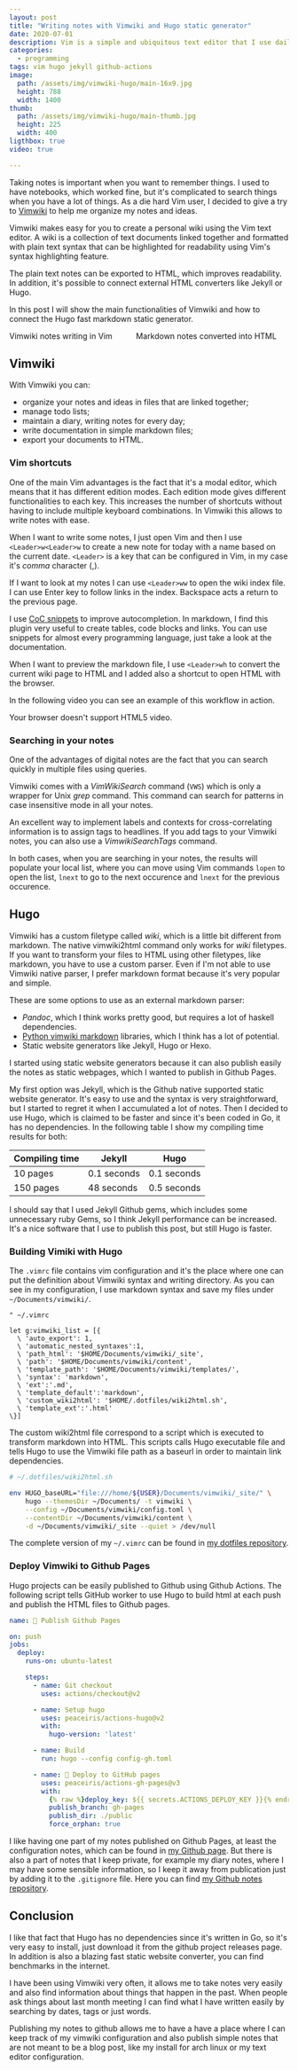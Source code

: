 ```yaml
---
layout: post
title: "Writing notes with Vimwiki and Hugo static generator"
date: 2020-07-01
description: Vim is a simple and ubiquitous text editor that I use daily. In this article I show how to use Vim to take and publish diary notes using Vimwiki and Hugo.
categories:
  - programming
tags: vim hugo jekyll github-actions
image:
  path: /assets/img/vimwiki-hugo/main-16x9.jpg
  height: 788
  width: 1400
thumb:
  path: /assets/img/vimwiki-hugo/main-thumb.jpg
  height: 225
  width: 400
ligthbox: true
video: true

---
```


Taking notes is important when you want to remember things. I used to have
notebooks, which worked fine, but it's complicated to search things when you
have a lot of things. As a die hard Vim user, I decided to give a try to
[Vimwiki](https://github.com/vimwiki/vimwiki) to help me organize my notes and ideas.

Vimwiki makes easy for you to create a personal wiki using the Vim text editor.
A wiki is a collection of text documents linked together and formatted with
plain text syntax that can be highlighted for readability using Vim's
syntax highlighting feature.

The plain text notes can be exported to HTML, which improves readability. In
addition, it's possible to connect external HTML converters like Jekyll or
Hugo.

In this post I will show the main functionalities of Vimwiki and how to
connect the Hugo fast markdown static generator.

<div class="columns is-mobile is-multiline is-horizontal-center">
<div class="column is-6-desktop is-12-mobile">
<amp-image-lightbox id="lightbox1"
  layout="nodisplay"></amp-image-lightbox>
<amp-img on="tap:lightbox1"
  role="button"
  tabindex="0"
  aria-describedby="vim1"
  alt="Markdown writing in vim"
  title="Markdown writing in vim"
  src="/assets/img/vimwiki-hugo/main.png"
  layout="responsive"
  width="737"
  height="697"></amp-img>
<div id="vim1">
  Vimwiki notes writing in Vim
</div>
</div>
<div class="column is-6-desktop is-12-mobile">
<amp-img on="tap:lightbox1"
  role="button"
  tabindex="0"
  aria-describedby="markdown1"
  alt="markdown html output"
  title="markdown html output"
  src="/assets/img/vimwiki-hugo/markdown.png"
  layout="responsive"
  width="650"
  height="633"></amp-img>
<div id="markdown1">
  Markdown notes converted into HTML
</div>
</div>
</div>

## Vimwiki ##

With Vimwiki you can:
* organize your notes and ideas in files that are linked together;
* manage todo lists;
* maintain a diary, writing notes for every day;
* write documentation in simple markdown files;
* export your documents to HTML.

### Vim shortcuts ###

One of the main Vim advantages is the fact that it's a modal editor,
which means that it has different edition modes. 
Each edition mode gives different functionalities to each key.
This increases the number of shortcuts without having to include multiple keyboard combinations. In Vimwiki this allows to write notes with ease.

When I want to write some notes, I just open Vim and then I use
`<Leader>w<Leader>w` to create a new note for today with a name based on the
current date. `<Leader>` is a key that can be configured in Vim, in my case it's *comma* character (,).

If I want to look at my notes I can use `<Leader>ww` to open the wiki index
file. I can use Enter key to follow links in the index. Backspace acts a return
to the previous page.

I use [CoC snippets](https://github.com/neoclide/coc-snippets) to improve autocompletion. In markdown, I find this plugin very useful to create tables, code blocks and links. You can use snippets for almost every programming language, just take a look at the documentation.

When I want to preview the markdown file, I use `<Leader>wh` to convert the current
wiki page to HTML and I added also a shortcut to open HTML with the browser.

In the following video you can see an example of this workflow in action.

<amp-video width="1024"
  height="610"
  src="/assets/img/vimwiki-hugo/video.mp4"
  poster="/assets/img/vimwiki-hugo/main.png"
  layout="responsive"
  controls
  loop
  autoplay>
  <div fallback>
    <p>Your browser doesn't support HTML5 video.</p>
  </div>
</amp-video>

### Searching in your notes ###

One of the advantages of digital notes are the fact that you can search quickly in multiple files using queries.

Vimwiki comes with a *VimWikiSearch* command (`VWS`) which is only a wrapper
for Unix *grep* command. This command can search for patterns in case insensitive mode in all your notes.

An excellent way to implement labels and contexts for cross-correlating
information is to assign tags to headlines. If you add tags to your Vimwiki
notes, you can also use a *VimwikiSearchTags* command.

In both cases, when you are searching in your notes, the results will populate
your local list, where you can move using Vim commands `lopen` to open the list, `lnext` to go to the next occurence and `lnext` for the previous occurence.

## Hugo ##

Vimwiki has a custom filetype called *wiki*, which is a little bit different
from markdown.  The native vimwiki2html command only works for *wiki*
filetypes. If you want to transform your files to HTML using other filetypes, like markdown, you have to use a custom parser. Even if I'm not able to use Vimwiki native parser, I prefer markdown format because it's very popular and simple.

These are some options to use as an external markdown parser:
* *Pandoc*, which I think works pretty good, but requires a lot of haskell dependencies. 
* [Python vimwiki markdown](https://github.com/WnP/vimwiki_markdown/) libraries, which I think has a lot of potential.
* Static website generators like Jekyll, Hugo or Hexo.

I started using static website generators because it can also publish easily the notes as static webpages, which I wanted to publish in Github Pages.

My first option was Jekyll, which is the Github native supported static website generator. It's easy to use and the syntax is very straightforward, but I started to regret it when I accumulated a lot of notes. Then I decided to use Hugo, which is claimed to be faster and since it's been coded in Go, it has no dependencies. In the following table I show my compiling time results for both:

| Compiling time | Jekyll        | Hugo        |
| -------------  | ------------- | -------     |
| 10 pages       | 0.1 seconds   | 0.1 seconds |
| 150 pages      | 48 seconds    | 0.5 seconds |

I should say that I used Jekyll Github gems, which includes some unnecessary
ruby Gems, so I think Jekyll performance can be increased. It's a nice software that I use to publish this post, but still Hugo is faster.

### Building Vimiki with Hugo ###

The `.vimrc` file  contains vim configuration and it's the place where one can
put the definition about Vimwiki syntax and writing directory.  As
you can see in my configuration, I use markdown syntax and save my files under
`~/Documents/vimwiki/`.

```vim
" ~/.vimrc

let g:vimwiki_list = [{
  \ 'auto_export': 1,
  \ 'automatic_nested_syntaxes':1,
  \ 'path_html': '$HOME/Documents/vimwiki/_site',
  \ 'path': '$HOME/Documents/vimwiki/content',
  \ 'template_path': '$HOME/Documents/vimwiki/templates/',
  \ 'syntax': 'markdown',
  \ 'ext':'.md',
  \ 'template_default':'markdown',
  \ 'custom_wiki2html': '$HOME/.dotfiles/wiki2html.sh',
  \ 'template_ext':'.html'
\}]
```

The custom wiki2html file correspond to a script which is executed to transform
markdown into HTML. This scripts calls Hugo executable file and tells Hugo to
use the Vimwiki file path as a baseurl in order to maintain link dependencies.

```bash
# ~/.dotfiles/wiki2html.sh

env HUGO_baseURL="file:///home/${USER}/Documents/vimwiki/_site/" \
    hugo --themesDir ~/Documents/ -t vimwiki \
    --config ~/Documents/vimwiki/config.toml \
    --contentDir ~/Documents/vimwiki/content \
    -d ~/Documents/vimwiki/_site --quiet > /dev/null
```

The complete version of my `~/.vimrc` can be found in [my dotfiles repository](https://github.com/cristianpb/dotfiles).

### Deploy Vimwiki to Github Pages ###

Hugo projects can be easily published to Github using Github Actions. The
following script tells GitHub worker to use Hugo to build html at each push
and publish the HTML files to Github pages.

```yaml
name: 🚀 Publish Github Pages

on: push
jobs:
  deploy:
    runs-on: ubuntu-latest

    steps:
      - name: Git checkout
        uses: actions/checkout@v2

      - name: Setup hugo
        uses: peaceiris/actions-hugo@v2
        with:
          hugo-version: 'latest'

      - name: Build
        run: hugo --config config-gh.toml

      - name: 🚀 Deploy to GitHub pages
        uses: peaceiris/actions-gh-pages@v3
        with:
          {% raw %}deploy_key: ${{ secrets.ACTIONS_DEPLOY_KEY }}{% endraw %}
          publish_branch: gh-pages
          publish_dir: ./public
          force_orphan: true
```

I like having one part of my notes published on Github Pages, at least the
configuration notes, which can be found in [my Github
page](https://cristianpb.github.io/vimwiki). But there is also a part of notes
that I keep private, for example my diary notes, where I may have some sensible
information, so I keep it away from publication just by adding it to the
`.gitignore` file. Here you can find [my Github notes
repository](https://github.com/cristianpb/vimwiki).

## Conclusion ##

I like that fact that Hugo has no dependencies since it's written in Go, so
it's very easy to install, just download it from the github project releases
page. In addition is also a blazing fast static website converter, you can find
benchmarks in the internet.

I have been using Vimwiki very often, it allows me to take notes very easily
and also find information about things that happen in the past. When people ask
things about last month meeting I can find what I have written easily by
searching by dates, tags or just words.

Publishing my notes to github allows me to have a have a place where I can keep
track of my vimwiki configuration and also publish simple notes that are not
meant to be a blog post, like my install for arch linux or my text editor
configuration.
